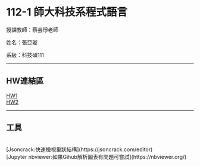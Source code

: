 # 112-1 師大科技系程式語言</br>

授課教師：蔡芸琤老師</br>

姓名：張亞璇</br>

系級：科技碩111</br>

---
## HW連結區</br>
[HW1](HW/HW1/HW1.ipynb)</br>
[HW2](HW/HW2/HW2.ipynb)</br>

---
## 工具
</br>
[Jsoncrack:快速檢視巢狀結構](https://jsoncrack.com/editor)
</br>
[Jupyter nbviewer:如果Gihub解析圖表有問題可嘗試](https://nbviewer.org/)
